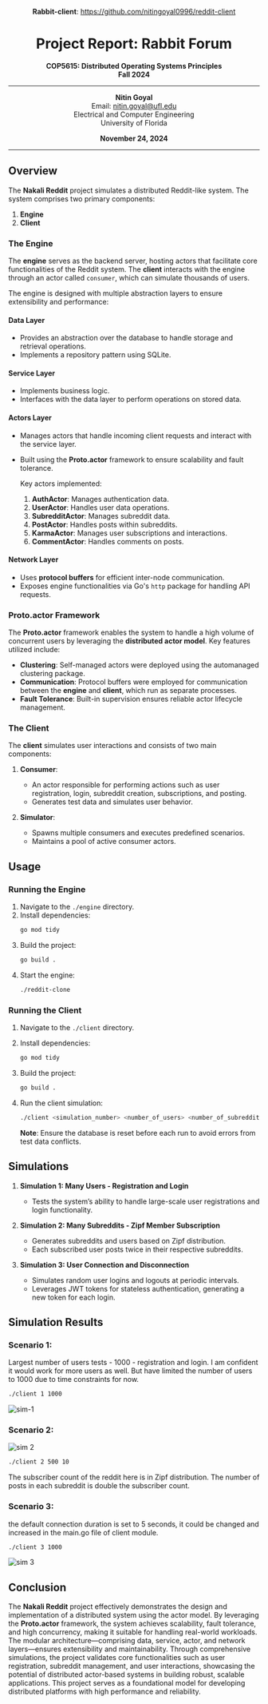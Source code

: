 <div align="center">


**Rabbit-client**:
https://github.com/nitingoyal0996/reddit-client



# **Project Report: Rabbit Forum**

**COP5615: Distributed Operating Systems Principles**  
**Fall 2024**

---

**Nitin Goyal**  
Email: [nitin.goyal@ufl.edu](mailto:nitin.goyal@ufl.edu)  
Electrical and Computer Engineering  
University of Florida  

**November 24, 2024**

</div>

---

## Overview

The **Nakali Reddit** project simulates a distributed Reddit-like system. The system comprises two primary components:

1. **Engine**
2. **Client**



### The Engine

The **engine** serves as the backend server, hosting actors that facilitate core functionalities of the Reddit system. The **client** interacts with the engine through an actor called `consumer`, which can simulate thousands of users. 

The engine is designed with multiple abstraction layers to ensure extensibility and performance:

#### **Data Layer**
- Provides an abstraction over the database to handle storage and retrieval operations.
- Implements a repository pattern using SQLite.

#### **Service Layer**
- Implements business logic.
- Interfaces with the data layer to perform operations on stored data.

#### **Actors Layer**
- Manages actors that handle incoming client requests and interact with the service layer. 
- Built using the **Proto.actor** framework to ensure scalability and fault tolerance.

  Key actors implemented:
  1. **AuthActor**: Manages authentication data.  
  2. **UserActor**: Handles user data operations.  
  3. **SubredditActor**: Manages subreddit data.  
  4. **PostActor**: Handles posts within subreddits.  
  5. **KarmaActor**: Manages user subscriptions and interactions.  
  6. **CommentActor**: Handles comments on posts.

#### **Network Layer**
- Uses **protocol buffers** for efficient inter-node communication.  
- Exposes engine functionalities via Go's `http` package for handling API requests.

### Proto.actor Framework

The **Proto.actor** framework enables the system to handle a high volume of concurrent users by leveraging the **distributed actor model**. Key features utilized include:

- **Clustering**: Self-managed actors were deployed using the automanaged clustering package.  
- **Communication**: Protocol buffers were employed for communication between the **engine** and **client**, which run as separate processes.  
- **Fault Tolerance**: Built-in supervision ensures reliable actor lifecycle management.

### The Client

The **client** simulates user interactions and consists of two main components:

1. **Consumer**:
   - An actor responsible for performing actions such as user registration, login, subreddit creation, subscriptions, and posting.
   - Generates test data and simulates user behavior.

2. **Simulator**:
   - Spawns multiple consumers and executes predefined scenarios.  
   - Maintains a pool of active consumer actors.

## Usage

### Running the Engine
1. Navigate to the `./engine` directory.  
2. Install dependencies:  
   ```bash
   go mod tidy
   ```
3. Build the project:  
   ```bash
   go build .
   ```
4. Start the engine:  
   ```bash
   ./reddit-clone
   ```

### Running the Client
1. Navigate to the `./client` directory.
2. Install dependencies:  
   ```bash
   go mod tidy
   ```
3. Build the project:  
   ```bash
   go build .
   ```

4. Run the client simulation:
   ```bash
   ./client <simulation_number> <number_of_users> <number_of_subreddits>
   ```
   **Note**: Ensure the database is reset before each run to avoid errors from test data conflicts.



## Simulations

1. **Simulation 1: Many Users - Registration and Login**  
   - Tests the system’s ability to handle large-scale user registrations and login functionality.

2. **Simulation 2: Many Subreddits - Zipf Member Subscription**  
   - Generates subreddits and users based on Zipf distribution.  
   - Each subscribed user posts twice in their respective subreddits.

3. **Simulation 3: User Connection and Disconnection**  
   - Simulates random user logins and logouts at periodic intervals.  
   - Leverages JWT tokens for stateless authentication, generating a new token for each login.


## Simulation Results

### Scenario 1:

Largest number of users tests - 1000 - registration and login. I am confident it would work for more users as well. But have limited the number of users to 1000 due to time constraints for now.

```bash
./client 1 1000
```
![sim-1](image-2.png)

### Scenario 2:
![sim 2](image.png)

```bash
./client 2 500 10
```
The subscriber count of the reddit here is in Zipf distribution. The number of posts in each subreddit is double the subscriber count.

### Scenario 3:
the default connection duration is set to 5 seconds, it could be changed and increased in the main.go file of client module.

```bash
./client 3 1000
```

![sim 3](image-1.png)

## Conclusion

The **Nakali Reddit** project effectively demonstrates the design and implementation of a distributed system using the actor model. By leveraging the **Proto.actor** framework, the system achieves scalability, fault tolerance, and high concurrency, making it suitable for handling real-world workloads. The modular architecture—comprising data, service, actor, and network layers—ensures extensibility and maintainability. Through comprehensive simulations, the project validates core functionalities such as user registration, subreddit management, and user interactions, showcasing the potential of distributed actor-based systems in building robust, scalable applications. This project serves as a foundational model for developing distributed platforms with high performance and reliability.